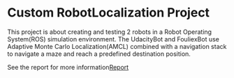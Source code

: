 # Custom RobotLocalization Project

This project is about creating and testing 2 robots in a Robot Operating System(ROS) simulation environment. The
UdacityBot and FouliexBot use Adaptive Monte Carlo Localization(AMCL) combined with a navigation stack to navigate a maze and
reach a predefined destination position.

See the report for more information[Report](./report/custom-localization-robots.pdf)
